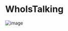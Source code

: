 # WhoIsTalking


![image](https://github.com/The-Graze/WhoIsTalking/assets/82724623/175e80e7-43ef-4921-a8c6-0edb65d885f7)

